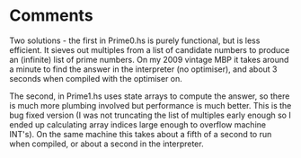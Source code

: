 Comments
========

Two solutions - the first in Prime0.hs is purely functional, but is
less efficient. It sieves out multiples from a list of candidate
numbers to produce an (infinite) list of prime numbers. On my 2009 vintage MBP it takes around a minute to find the answer in the interpreter (no optimiser), and about 3 seconds when compiled with the optimiser on.

The second, in Prime1.hs uses state arrays to compute the answer, so there is much more plumbing involved but performance is much better. This is the bug fixed version (I was not truncating the list of multiples early enough so I ended up calculating array indices large enough to overflow machine INT's). On the same machine this takes about a fifth of a second to run when compiled, or about a second in the interpreter.